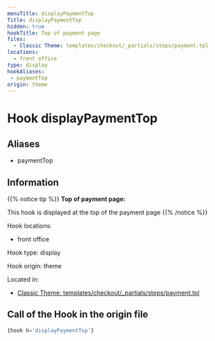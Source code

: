 ```yaml
---
menuTitle: displayPaymentTop
Title: displayPaymentTop
hidden: true
hookTitle: Top of payment page
files:
  - Classic Theme: templates/checkout/_partials/steps/payment.tpl
locations:
  - front office
type: display
hookAliases:
 - paymentTop
origin: theme
---
```


# Hook displayPaymentTop

## Aliases
 
 - paymentTop

## Information

{{% notice tip %}}
**Top of payment page:** 

This hook is displayed at the top of the payment page
{{% /notice %}}

Hook locations: 
  - front office

Hook type: display

Hook origin: theme

Located in: 
  - [Classic Theme: templates/checkout/_partials/steps/payment.tpl](https://github.com/PrestaShop/classic-theme/blob/develop/templates/checkout/_partials/steps/payment.tpl)

## Call of the Hook in the origin file

```php
{hook h='displayPaymentTop'}
```